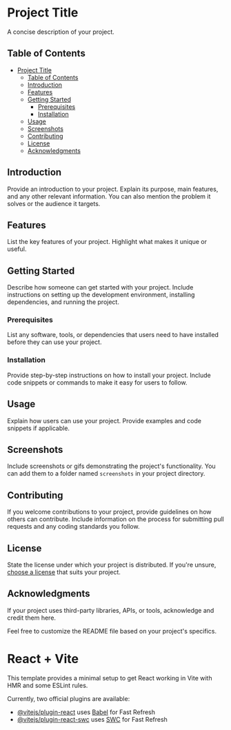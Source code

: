 

# Project Title

A concise description of your project.

## Table of Contents

- [Project Title](#project-title)
  - [Table of Contents](#table-of-contents)
  - [Introduction](#introduction)
  - [Features](#features)
  - [Getting Started](#getting-started)
    - [Prerequisites](#prerequisites)
    - [Installation](#installation)
  - [Usage](#usage)
  - [Screenshots](#screenshots)
  - [Contributing](#contributing)
  - [License](#license)
  - [Acknowledgments](#acknowledgments)

## Introduction

Provide an introduction to your project. Explain its purpose, main features, and any other relevant information. You can also mention the problem it solves or the audience it targets.

## Features

List the key features of your project. Highlight what makes it unique or useful.

## Getting Started

Describe how someone can get started with your project. Include instructions on setting up the development environment, installing dependencies, and running the project.

### Prerequisites

List any software, tools, or dependencies that users need to have installed before they can use your project.

### Installation

Provide step-by-step instructions on how to install your project. Include code snippets or commands to make it easy for users to follow.

## Usage

Explain how users can use your project. Provide examples and code snippets if applicable.

## Screenshots

Include screenshots or gifs demonstrating the project's functionality. You can add them to a folder named `screenshots` in your project directory.

## Contributing

If you welcome contributions to your project, provide guidelines on how others can contribute. Include information on the process for submitting pull requests and any coding standards you follow.

## License

State the license under which your project is distributed. If you're unsure, [choose a license](https://choosealicense.com/) that suits your project.

## Acknowledgments

If your project uses third-party libraries, APIs, or tools, acknowledge and credit them here.

Feel free to customize the README file based on your project's specifics.






# React + Vite

This template provides a minimal setup to get React working in Vite with HMR and some ESLint rules.

Currently, two official plugins are available:

- [@vitejs/plugin-react](https://github.com/vitejs/vite-plugin-react/blob/main/packages/plugin-react/README.md) uses [Babel](https://babeljs.io/) for Fast Refresh
- [@vitejs/plugin-react-swc](https://github.com/vitejs/vite-plugin-react-swc) uses [SWC](https://swc.rs/) for Fast Refresh
